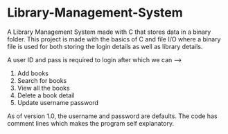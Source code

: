 # Library-Management-System
A Library Management System made with C that stores data in a binary folder.
This project is made with the basics of C and file I/O where a binary file is used for both storing the login details as well as library details.

A user ID and pass is required to login after which we can -->
  1. Add books
  2. Search for books
  3. View all the books
  4. Delete a book detail
  5. Update username password
  
As of version 1.0, the username and password are defaults.
The code has comment lines which makes the program self explanatory.
